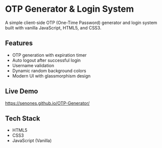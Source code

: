 # OTP Generator & Login System

A simple client-side OTP (One-Time Password) generator and login system built with vanilla JavaScript, HTML5, and CSS3.

## Features

- OTP generation with expiration timer
- Auto logout after successful login
- Username validation
- Dynamic random background colors
- Modern UI with glassmorphism design

## Live Demo

https://senones.github.io/OTP-Generator/

## Tech Stack

- HTML5
- CSS3
- JavaScript (Vanilla)
